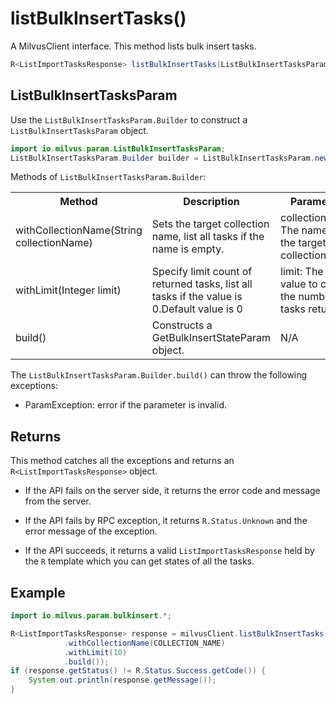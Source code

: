 # listBulkInsertTasks()

A MilvusClient interface. This method lists bulk insert tasks.

```java
R<ListImportTasksResponse> listBulkInsertTasks(ListBulkInsertTasksParam requestParam);
```

## ListBulkInsertTasksParam

Use the `ListBulkInsertTasksParam.Builder` to construct a `ListBulkInsertTasksParam` object.

```java
import io.milvus.param.ListBulkInsertTasksParam;
ListBulkInsertTasksParam.Builder builder = ListBulkInsertTasksParam.newBuilder();
```

Methods of `ListBulkInsertTasksParam.Builder`:

<table>
    <tr>
        <th>Method</th>
        <th>Description</th>
        <th>Parameters</th>
    </tr>
    <tr>
        <td>withCollectionName(String collectionName)</td>
        <td>Sets the target collection name, list all tasks if the name is empty.</td>
        <td>collectionName: The name of the target collection.</td>
    </tr>
    <tr>
        <td>withLimit(Integer limit)</td>
        <td>Specify limit count of returned tasks, list all tasks if the value is 0.Default value is 0</td>
        <td>limit: The limit value to control the numbe of tasks returned.</td>
    </tr>
    <tr>
        <td>build()</td>
        <td>Constructs a GetBulkInsertStateParam object.</td>
        <td>N/A</td>
    </tr>
</table>

The `ListBulkInsertTasksParam.Builder.build()` can throw the following exceptions:

- ParamException: error if the parameter is invalid.

## Returns

This method catches all the exceptions and returns an `R<ListImportTasksResponse>` object.

- If the API fails on the server side, it returns the error code and message from the server.

- If the API fails by RPC exception, it returns `R.Status.Unknown` and the error message of the exception.

- If the API succeeds, it returns a valid `ListImportTasksResponse` held by the `R` template which you can get states of all the tasks.

## Example

```java
import io.milvus.param.bulkinsert.*;

R<ListImportTasksResponse> response = milvusClient.listBulkInsertTasks(ListBulkInsertTasksParam.newBuilder()
            .withCollectionName(COLLECTION_NAME)
            .withLimit(10)
            .build());
if (response.getStatus() != R.Status.Success.getCode()) {
    System.out.println(response.getMessage());
}
```
